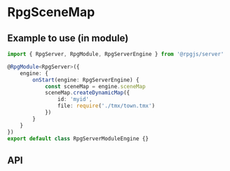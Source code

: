 # RpgSceneMap

## Example to use (in module)

```ts
import { RpgServer, RpgModule, RpgServerEngine } from '@rpgjs/server'

@RpgModule<RpgServer>({ 
    engine: {
        onStart(engine: RpgServerEngine) {
            const sceneMap = engine.sceneMap
            sceneMap.createDynamicMap({
                id: 'myid',
                file: require('./tmx/town.tmx')
            })
        }
    }
})
export default class RpgServerModuleEngine {}
```

## API

<ApiContent page="SceneMap" />
